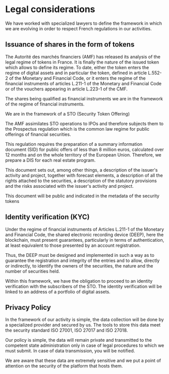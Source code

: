# Legal considerations

We have worked with specialized lawyers to define the framework in which we are evolving in order to respect French regulations in our activities.

## Issuance of shares in the form of tokens

The Autorité des marchés financiers (AMF) has released its analysis of the legal regime of tokens in France. It is finally the nature of the issued token which allows to define its regime. To date, either the token enters the regime of digital assets and in particular the token, defined in article L.552-2 of the Monetary and Financial Code, or it enters the regime of the financial instruments of articles L.211-1 of the Monetary and Financial Code or of the vouchers appearing in article L.223-1 of the CMF. 

The shares being qualified as financial instruments we are in the framework of the regime of financial instruments.

We are in the framework of a STO (Security Token Offering) 

The AMF assimilates STO operations to IPOs and therefore subjects them to the Prospectus regulation which is the common law regime for public offerings of financial securities. 

This regulation requires the preparation of a summary information document (SID) for public offers of less than 8 million euros, calculated over 12 months and on the whole territory of the European Union. Therefore, we prepare a DIS for each real estate program. 

This document sets out, among other things, a description of the issuer's activity and project, together with forecast elements, a description of all the rights attached to the securities, a description of the statutory provisions and the risks associated with the issuer's activity and project.

This document will be public and indicated in the metadata of the security tokens


## Identity verification (KYC)

Under the regime of financial instruments of Articles L.211-1 of the Monetary and Financial Code, the shared electronic recording device (DEEP), here the blockchain, must present guarantees, particularly in terms of authentication, at least equivalent to those presented by an account registration. 

Thus, the DEEP must be designed and implemented in such a way as to guarantee the registration and integrity of the entries and to allow, directly or indirectly, to identify the owners of the securities, the nature and the number of securities held.

Within this framework, we have the obligation to proceed to an identity verification with the subscribers of the STO. 
The identity verification will be linked to an address of a portfolio of digital assets. 

## Privacy Policy

In the framework of our activity is simple, the data collection will be done by a specialized provider and secured by us. The tools to store this data meet the security standard ISO 27001, ISO 27017 and ISO 27018.

Our policy is simple, the data will remain private and transmitted to the competent state administration only in case of legal procedures to which we must submit. In case of data transmission, you will be notified.

We are aware that these data are extremely sensitive and we put a point of attention on the security of the platform that hosts them.
